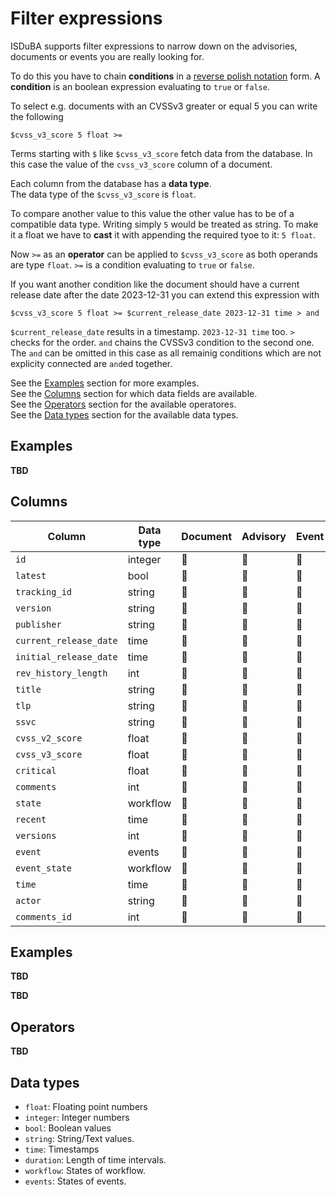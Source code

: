 # Filter expressions

ISDuBA supports filter expressions to narrow down on the advisories,
documents or events you are really looking for.

To do this you have to chain **conditions** in a [reverse polish notation](https://en.wikipedia.org/wiki/Reverse_Polish_notation) form. A **condition** is an boolean expression evaluating to `true` or `false`.

To select e.g. documents with an CVSSv3 greater or equal 5 you can write the following

```
$cvss_v3_score 5 float >=
```

Terms starting with `$` like `$cvss_v3_score` fetch data from the database. In this case the
value of the `cvss_v3_score` column of a document.

Each column from the database has a **data type**.  
The data type of the `$cvss_v3_score` is `float`.

To compare another value to this value the other value has to be of a compatible data type.
Writing simply `5` would be treated as string. To make it a float we have to **cast** it with
appending the required tyoe to it: `5 float`.  

Now `>=` as an **operator** can be applied to `$cvss_v3_score` as
both operands are type `float`. `>=` is a condition evaluating to `true` or `false`.

If you want another condition like the document should have a current release date after
the date 2023-12-31 you can extend this expression with

```
$cvss_v3_score 5 float >= $current_release_date 2023-12-31 time > and
```

`$current_release_date` results in a timestamp. `2023-12-31 time` too.
`>` checks for the order. `and` chains the CVSSv3 condition to the second one.
The `and` can be omitted in this case as all remainig conditions which are
not explicity connected are `and`ed together.


See the [Examples](#section_examples) section for more examples.  
See the [Columns](#section_columns) section for which data fields are available.  
See the [Operators](#section_operators) section for the available operatores.  
See the [Data types](#section_datatypes) section for the available data types.  

## <a name="section_examples"></a> Examples

**TBD**

## <a name="section_columns"></a> Columns

| Column                 | Data type | Document | Advisory | Event | Description |
| ---------------------- | --------- | -------- | -------- | ----- | ----------- |
| `id`                   | integer   |         |         |      | Database ID of a document |
| `latest`               | bool      |         |         |      | Latest document of an advisory |
| `tracking_id`          | string    |         |         |      | `/document/tracking/id` |
| `version`              | string    |         |         |      | `/document/tracking/version` |
| `publisher`            | string    |         |         |      | `/document/publisher/name` |
| `current_release_date` | time      |         |         |      | `/document/tracking/current_release_date` |
| `initial_release_date` | time      |         |         |      | `/document/tracking/initial_release_date` |
| `rev_history_length`   | int       |         |         |      | Length of the revision history |
| `title`                | string    |         |         |      | `/document/title` |
| `tlp`                  | string    |         |         |      | `/document/distribution/tlp/label` |
| `ssvc`                 | string    |         |         |      | SSVC score of this document |
| `cvss_v2_score`        | float     |         |         |      | `max(/document/vulnerabilities[*]/scores[*]/cvss_v2/baseScore)` |
| `cvss_v3_score`        | float     |         |         |      | `max(/document/vulnerabilities[*]/scores[*]/cvss_v3_scorecore)` |
| `critical`             | float     |         |         |      | `coalesce(cvss_v3_score, cvss_v2_score)` |
| `comments`             | int       |         |         |      | Number of comments of document/advisory |
| `state`                | workflow  |         |         |      | State of advisory |
| `recent`               | time      |         |         |      | Timestamp of recent event of advisory |
| `versions`             | int       |         |         |      | Number of documents per advisory |
| `event`                | events    |         |         |      | Type of event |
| `event_state`          | workflow  |         |         |      | State of advisory associated with event |
| `time`                 | time      |         |         |      | Timestamp of the event |
| `actor`                | string    |         |         |      | User who triggered the event |
| `comments_id`          | int       |         |         |      | If event was comment related, ID of the affected comment |

## <a name="section_examples"></a> Examples

**TBD**


**TBD**

## <a name="section_operators"></a> Operators

**TBD**

## <a name="section_datatypes"></a>Data types

- `float`: Floating point numbers
- `integer`: Integer numbers
- `bool`: Boolean values
- `string`: String/Text values.
- `time`: Timestamps
- `duration`: Length of time intervals.
- `workflow`: States of workflow.
- `events`: States of events.

